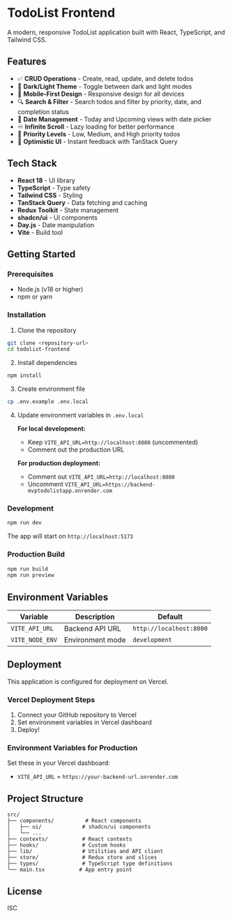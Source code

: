 # TodoList Frontend

A modern, responsive TodoList application built with React, TypeScript, and Tailwind CSS.

## Features

- ✅ **CRUD Operations** - Create, read, update, and delete todos
- 🎨 **Dark/Light Theme** - Toggle between dark and light modes
- 📱 **Mobile-First Design** - Responsive design for all devices
- 🔍 **Search & Filter** - Search todos and filter by priority, date, and completion status
- 📅 **Date Management** - Today and Upcoming views with date picker
- ♾️ **Infinite Scroll** - Lazy loading for better performance
- 🎯 **Priority Levels** - Low, Medium, and High priority todos
- 🚀 **Optimistic UI** - Instant feedback with TanStack Query

## Tech Stack

- **React 18** - UI library
- **TypeScript** - Type safety
- **Tailwind CSS** - Styling
- **TanStack Query** - Data fetching and caching
- **Redux Toolkit** - State management
- **shadcn/ui** - UI components
- **Day.js** - Date manipulation
- **Vite** - Build tool

## Getting Started

### Prerequisites

- Node.js (v18 or higher)
- npm or yarn

### Installation

1. Clone the repository

```bash
git clone <repository-url>
cd todolist-frontend
```

2. Install dependencies

```bash
npm install
```

3. Create environment file

```bash
cp .env.example .env.local
```

4. Update environment variables in `.env.local`

   **For local development:**

   - Keep `VITE_API_URL=http://localhost:8080` (uncommented)
   - Comment out the production URL

   **For production deployment:**

   - Comment out `VITE_API_URL=http://localhost:8080`
   - Uncomment `VITE_API_URL=https://backend-mvptodolistapp.onrender.com`

### Development

```bash
npm run dev
```

The app will start on `http://localhost:5173`

### Production Build

```bash
npm run build
npm run preview
```

## Environment Variables

| Variable        | Description      | Default                 |
| --------------- | ---------------- | ----------------------- |
| `VITE_API_URL`  | Backend API URL  | `http://localhost:8080` |
| `VITE_NODE_ENV` | Environment mode | `development`           |

## Deployment

This application is configured for deployment on Vercel.

### Vercel Deployment Steps

1. Connect your GitHub repository to Vercel
2. Set environment variables in Vercel dashboard
3. Deploy!

### Environment Variables for Production

Set these in your Vercel dashboard:

- `VITE_API_URL` = `https://your-backend-url.onrender.com`

## Project Structure

```
src/
├── components/          # React components
│   ├── ui/             # shadcn/ui components
│   └── ...
├── contexts/           # React contexts
├── hooks/              # Custom hooks
├── lib/                # Utilities and API client
├── store/              # Redux store and slices
├── types/              # TypeScript type definitions
└── main.tsx           # App entry point
```

## License

ISC
